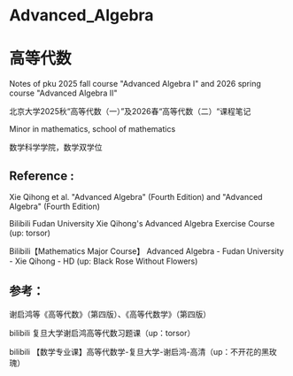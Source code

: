 # Advanced_Algebra

# 高等代数

Notes of pku 2025 fall  course "Advanced Algebra I" and 2026 spring course "Advanced Algebra II"

北京大学2025秋“高等代数（一）”及2026春“高等代数（二）“课程笔记


Minor in mathematics, school of mathematics

数学科学学院，数学双学位


## Reference :

Xie Qihong et al. "Advanced Algebra" (Fourth Edition) and "Advanced Algebra" (Fourth Edition)

Bilibili Fudan University Xie Qihong's Advanced Algebra Exercise Course (up: torsor)

Bilibili【Mathematics Major Course】 Advanced Algebra - Fudan University - Xie Qihong - HD (up: Black Rose Without Flowers)


## 参考：

谢启鸿等《高等代数》（第四版）、《高等代数学》（第四版）

bilibili 复旦大学谢启鸿高等代数习题课（up：torsor）

bilibili 【数学专业课】高等代数学-复旦大学-谢启鸿-高清（up：不开花的黑玫瑰）
